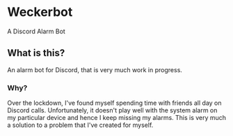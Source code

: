 # Weckerbot
A Discord Alarm Bot

## What is this?
An alarm bot for Discord, that is very much work in progress. 

### Why?
Over the lockdown, I've found myself spending time with friends all day on Discord calls. Unfortunately, it doesn't play well with the system alarm on my particular device and hence I keep missing my alarms. This is very much a solution to a problem that I've created for myself.
